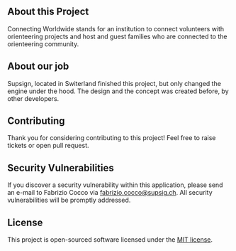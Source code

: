 ## About this Project

Connecting Worldwide stands for an institution to connect volunteers with orienteering projects and host and guest
families who are connected to the orienteering community.

## About our job

Supsign, located in Switerland finished this project, but only changed the engine under the hood. The design and the
concept was created before, by other developers.

## Contributing

Thank you for considering contributing to this project! Feel free to raise tickets or open pull request.

## Security Vulnerabilities

If you discover a security vulnerability within this application, please send an e-mail to Fabrizio Cocco
via [fabrizio.cocco@supsig.ch](mailto:fabrizio.cocco@supsign.ch). All security vulnerabilities will be promptly
addressed.

## License

This project is open-sourced software licensed under the [MIT license](https://opensource.org/licenses/MIT).
